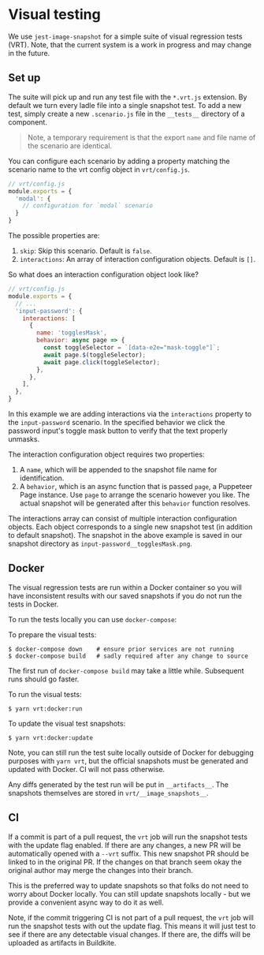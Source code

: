 # Visual testing

We use `jest-image-snapshot` for a simple suite of visual regression tests (VRT). Note, that the current system is a work in progress and may change in the future.

## Set up

The suite will pick up and run any test file with the `*.vrt.js` extension. By default we turn every ladle file into a single snapshot test. To add a new test, simply create a new `.scenario.js` file in the `__tests__` directory of a component.

> Note, a temporary requirement is that the export `name` and file name of the scenario are identical.

You can configure each scenario by adding a property matching the scenario name to the vrt config object in `vrt/config.js`.

```js
// vrt/config.js
module.exports = {
  'modal': {
    // configuration for `modal` scenario
  }
}
```

The possible properties are:

1. `skip`: Skip this scenario. Default is `false`.
2. `interactions`: An array of interaction configuration objects. Default is `[]`.

So what does an interaction configuration object look like?

```js
// vrt/config.js
module.exports = {
  // ...
  'input-password': {
    interactions: [
      {
        name: 'togglesMask',
        behavior: async page => {
          const toggleSelector = `[data-e2e="mask-toggle"]`;
          await page.$(toggleSelector);
          await page.click(toggleSelector);
        },
      },
    ],
  },
}
```

In this example we are adding interactions via the `interactions` property to the  `input-password` scenario. In the specified behavior we click the password input's toggle mask button to verify that the text properly unmasks.

The interaction configuration object requires two properties:

1. A `name`, which will be appended to the snapshot file name for identification.
2. A `behavior`, which is an async function that is passed `page`, a Puppeteer Page instance. Use `page` to arrange the scenario however you like. The actual snapshot will be generated after this `behavior` function resolves.

The interactions array can consist of multiple interaction configuration objects. Each object corresponds to a single new snapshot test (in addition to default snapshot). The snapshot in the above example is saved in our snapshot directory as `input-password__togglesMask.png`.

## Docker

The visual regression tests are run within a Docker container so you will have inconsistent results with our saved snapshots if you do not run the tests in Docker.

To run the tests locally you can use `docker-compose`:

To prepare the visual tests:
```
$ docker-compose down    # ensure prior services are not running
$ docker-compose build   # sadly required after any change to source
```

The first run of `docker-compose build` may take a little while. Subsequent runs should go faster.

To run the visual tests:
```
$ yarn vrt:docker:run
```

To update the visual test snapshots:
```
$ yarn vrt:docker:update
```

Note, you can still run the test suite locally outside of Docker for debugging purposes with `yarn vrt`, but the official snapshots must be generated and updated with Docker. CI will not pass otherwise.

Any diffs generated by the test run will be put in `__artifacts__`. The snapshots themselves are stored in `vrt/__image_snapshots__`.

## CI

If a commit is part of a pull request, the `vrt` job will run the snapshot tests with the update flag enabled. If there are any changes, a new PR will be automatically opened with a `--vrt` suffix. This new snapshot PR should be linked to in the original PR. If the changes on that branch seem okay the original author may merge the changes into their branch.

This is the preferred way to update snapshots so that folks do not need to worry about Docker locally. You can still update snapshots locally - but we provide a convenient async way to do it as well.

Note, if the commit triggering CI is not part of a pull request, the `vrt` job will run the snapshot tests with out the update flag. This means it will just test to see if there are any detectable visual changes. If there are, the diffs will be uploaded as artifacts in Buildkite.
